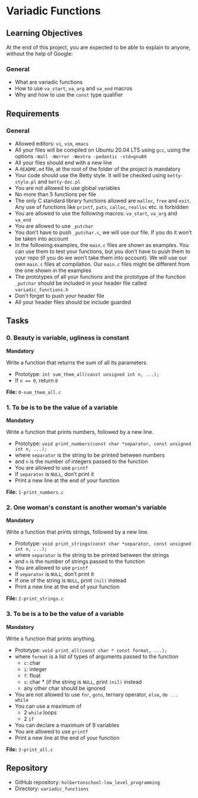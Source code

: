 # Variadic Functions

## Learning Objectives
At the end of this project, you are expected to be able to explain to anyone, without the help of Google:

### General
- What are variadic functions
- How to use `va_start`, `va_arg` and `va_end` macros
- Why and how to use the `const` type qualifier

## Requirements
### General
- Allowed editors: `vi`, `vim`, `emacs`
- All your files will be compiled on Ubuntu 20.04 LTS using `gcc`, using the options `-Wall -Werror -Wextra -pedantic -std=gnu89`
- All your files should end with a new line
- A `README.md` file, at the root of the folder of the project is mandatory
- Your code should use the Betty style. It will be checked using `betty-style.pl` and `betty-doc.pl`
- You are not allowed to use global variables
- No more than 5 functions per file
- The only C standard library functions allowed are `malloc`, `free` and `exit`. Any use of functions like `printf`, `puts`, `calloc`, `realloc` etc. is forbidden
- You are allowed to use the following macros: `va_start`, `va_arg` and `va_end`
- You are allowed to use `_putchar`
- You don’t have to push `_putchar.c`, we will use our file. If you do it won’t be taken into account
- In the following examples, the `main.c` files are shown as examples. You can use them to test your functions, but you don’t have to push them to your repo (if you do we won’t take them into account). We will use our own `main.c` files at compilation. Our `main.c` files might be different from the one shown in the examples
- The prototypes of all your functions and the prototype of the function `_putchar` should be included in your header file called `variadic_functions.h`
- Don’t forget to push your header file
- All your header files should be include guarded

## Tasks
### 0. Beauty is variable, ugliness is constant
**Mandatory**

Write a function that returns the sum of all its parameters.

- Prototype: `int sum_them_all(const unsigned int n, ...);`
- If `n == 0`, return `0`

**File:** `0-sum_them_all.c`

### 1. To be is to be the value of a variable
**Mandatory**

Write a function that prints numbers, followed by a new line.

- Prototype: `void print_numbers(const char *separator, const unsigned int n, ...);`
- where `separator` is the string to be printed between numbers
- and `n` is the number of integers passed to the function
- You are allowed to use `printf`
- If `separator` is `NULL`, don’t print it
- Print a new line at the end of your function

**File:** `1-print_numbers.c`

### 2. One woman's constant is another woman's variable
**Mandatory**

Write a function that prints strings, followed by a new line.

- Prototype: `void print_strings(const char *separator, const unsigned int n, ...);`
- where `separator` is the string to be printed between the strings
- and `n` is the number of strings passed to the function
- You are allowed to use `printf`
- If `separator` is `NULL`, don’t print it
- If one of the string is `NULL`, print `(nil)` instead
- Print a new line at the end of your function

**File:** `2-print_strings.c`

### 3. To be is a to be the value of a variable
**Mandatory**

Write a function that prints anything.

- Prototype: `void print_all(const char * const format, ...);`
- where `format` is a list of types of arguments passed to the function
    - `c`: char
    - `i`: integer
    - `f`: float
    - `s`: char * (if the string is `NULL`, print `(nil)` instead
    - any other char should be ignored
- You are not allowed to use `for`, `goto`, ternary operator, `else`, `do ... while`
- You can use a maximum of
    - 2 `while` loops
    - 2 `if`
- You can declare a maximum of 9 variables
- You are allowed to use `printf`
- Print a new line at the end of your function

**File:** `3-print_all.c`

## Repository
- GitHub repository: `holbertonschool-low_level_programming`
- Directory: `variadic_functions`




























































































